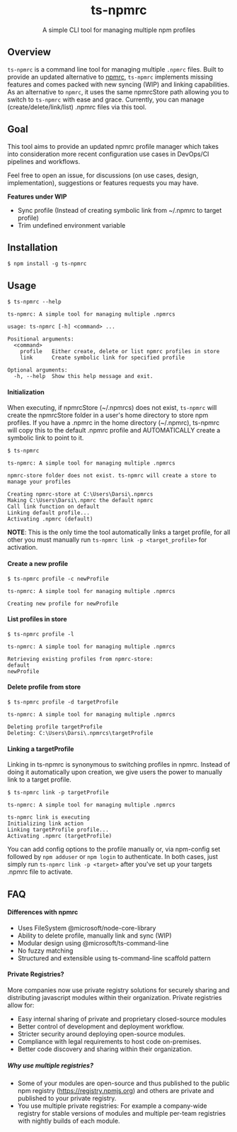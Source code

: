 <h1 align="center">ts-npmrc</h1>
<p align="center">A simple CLI tool for managing multiple npm profiles</p>

## Overview

`ts-npmrc` is a command line tool for managing multiple `.npmrc` files. Built to provide an updated alternative to [npmrc](https://github.com/deoxxa/npmrc), `ts-npmrc` implements missing features and comes packed with new syncing (WIP) and linking capabilities. As an alternative to `npmrc`, it uses the same npmrcStore path allowing you to switch to `ts-npmrc` with ease and grace. Currently, you can manage (create/delete/link/list) .npmrc files via this tool.

## Goal

This tool aims to provide an updated npmrc profile manager which takes into consideration more recent configuration use cases in DevOps/CI pipelines and workflows.

Feel free to open an issue, for discussions (on use cases, design, implementation), suggestions or features requests you may have.

**Features under WIP**
- Sync profile (Instead of creating symbolic link from ~/.npmrc to target profile)
- Trim undefined environment variable

## Installation

```
$ npm install -g ts-npmrc
```

## Usage

```
$ ts-npmrc --help

ts-npmrc: A simple tool for managing multiple .npmrcs

usage: ts-npmrc [-h] <command> ...

Positional arguments:
  <command>
    profile   Either create, delete or list npmrc profiles in store
    link      Create symbolic link for specified profile

Optional arguments:
  -h, --help  Show this help message and exit.

```

#### Initialization

When executing, if npmrcStore (~/.npmrcs) does not exist, `ts-npmrc` will create the npmrcStore folder in a user's home directory to store npm profiles. If you have a .npmrc in the home directory (~/.npmrc), ts-npmrc will copy this to the default .npmrc profile and AUTOMATICALLY create a symbolic link to point to it. 

```
$ ts-npmrc

ts-npmrc: A simple tool for managing multiple .npmrcs

npmrc-store folder does not exist. ts-npmrc will create a store to manage your profiles

Creating npmrc-store at C:\Users\Darsi\.npmrcs
Making C:\Users\Darsi\.npmrc the default npmrc
Call link function on default
Linking default profile...
Activating .npmrc (default)

```

**NOTE**: This is the only time the tool automatically links a target profile, for all other you must manually run `ts-npmrc link -p <target_profile>` for activation. 

#### Create a new profile 
```
$ ts-npmrc profile -c newProfile

ts-npmrc: A simple tool for managing multiple .npmrcs

Creating new profile for newProfile

```

#### List profiles in store
```
$ ts-npmrc profile -l

ts-npmrc: A simple tool for managing multiple .npmrcs

Retrieving existing profiles from npmrc-store:
default
newProfile

```

#### Delete profile from store

```
$ ts-npmrc profile -d targetProfile

ts-npmrc: A simple tool for managing multiple .npmrcs

Deleting profile targetProfile
Deleting: C:\Users\Darsi\.npmrcs\targetProfile

```

#### Linking a targetProfile
Linking in ts-npmrc is synonymous to switching profiles in npmrc. Instead of doing it automatically upon creation, we give users the power to manually link to a target profile.

```
$ ts-npmrc link -p targetProfile

ts-npmrc: A simple tool for managing multiple .npmrcs

ts-npmrc link is executing
Initializing link action
Linking targetProfile profile...
Activating .npmrc (targetProfile)
```

You can add config options to the profile manually or, via npm-config set followed by `npm adduser` or `npm login` to authenticate. In both cases, just simply run `ts-npmrc link -p <target>` after you've set up your targets .npmrc file to activate. 


## FAQ

#### Differences with npmrc

- Uses FileSystem @microsoft/node-core-library
- Ability to delete profile, manually link and sync (WIP)
- Modular design using @microsoft/ts-command-line
- No fuzzy matching
- Structured and extensible using ts-command-line scaffold pattern

#### Private Registries?

More companies now use private registry solutions for securely sharing and distributing javascript modules within their organization. Private registries allow for: 

- Easy internal sharing of private and proprietary closed-source modules
- Better control of development and deployment workflow.
- Stricter security around deploying open-source modules.
- Compliance with legal requirements to host code on-premises.
- Better code discovery and sharing within their organization.

##### Why use multiple registries?

- Some of your modules are open-source and thus published to the public npm registry (https://registry.npmjs.org) and others are private and published to your private registry.
- You use multiple private registries: For example a company-wide registry for stable versions of modules and multiple per-team registries with nightly builds of each module.


